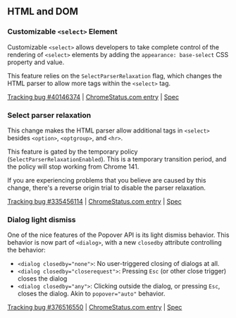 ## HTML and DOM

### Customizable `<select>` Element

Customizable `<select>` allows developers to take complete control of the rendering of `<select>` elements by adding the `appearance: base-select` CSS property and value.

This feature relies on the `SelectParserRelaxation` flag, which changes the HTML parser to allow more tags within the `<select>` tag.

[Tracking bug #40146374](https://issues.chromium.org/issues/40146374) | [ChromeStatus.com entry](https://chromestatus.com/feature/5737365999976448) | [Spec](https://github.com/whatwg/html/issues/9799)

### Select parser relaxation

This change makes the HTML parser allow additional tags in `<select>` besides `<option>`, `<optgroup>`, and `<hr>`.

This feature is gated by the temporary policy (`SelectParserRelaxationEnabled`). This is a temporary transition period, and the policy will stop working from Chrome 141.

If you are experiencing problems that you believe are caused by this change, there's a reverse origin trial to disable the parser relaxation.

[Tracking bug #335456114](https://issues.chromium.org/issues/335456114) | [ChromeStatus.com entry](https://chromestatus.com/feature/5145948356083712) | [Spec](https://github.com/whatwg/html/pull/10557)

### Dialog light dismiss

One of the nice features of the Popover API is its light dismiss behavior. This behavior is now part of `<dialog>`, with a new `closedby` attribute controlling the behavior:

  * `<dialog closedby="none">`: No user-triggered closing of dialogs at all.
  * `<dialog closedby="closerequest">`: Pressing `Esc` (or other close trigger) closes the dialog
  * `<dialog closedby="any">`: Clicking outside the dialog, or pressing `Esc`, closes the dialog. Akin to `popover="auto"` behavior.

[Tracking bug #376516550](https://issues.chromium.org/issues/376516550) | [ChromeStatus.com entry](https://chromestatus.com/feature/5097714453577728) | [Spec](https://html.spec.whatwg.org/#attr-dialog-closedby)
